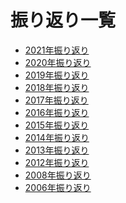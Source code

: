 振り返り一覧
===
* [2021年振り返り](2021.md)
* [2020年振り返り](2020.md)
* [2019年振り返り](2019.md)
* [2018年振り返り](2018.md)
* [2017年振り返り](2017.md) 
* [2016年振り返り](2016.md)
* [2015年振り返り](2015.md)
* [2014年振り返り](2014.md)
* [2013年振り返り](2013.md)
* [2012年振り返り](2012.md)
* [2008年振り返り](2008.md)
* [2006年振り返り](2006.md)

